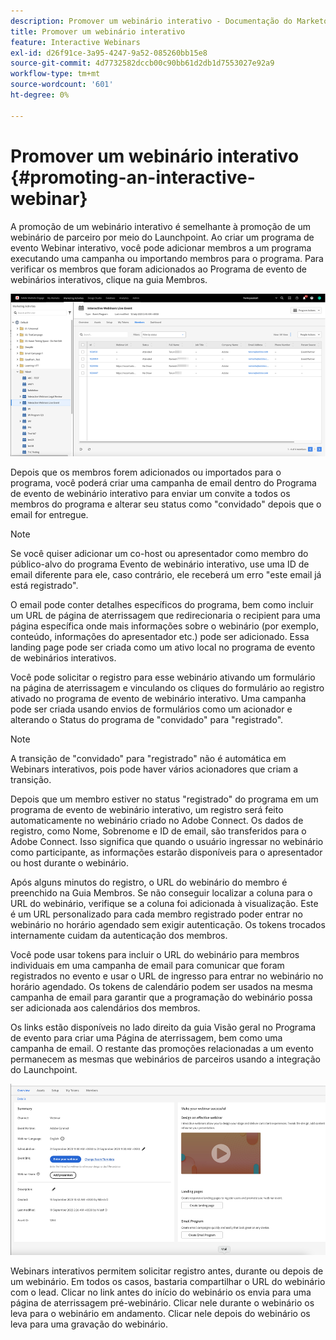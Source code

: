 ```yaml
---
description: Promover um webinário interativo - Documentação do Marketo - Documentação do produto
title: Promover um webinário interativo
feature: Interactive Webinars
exl-id: d26f91ce-3a95-4247-9a52-085260bb15e8
source-git-commit: 4d7732582dccb00c90bb61d2db1d7553027e92a9
workflow-type: tm+mt
source-wordcount: '601'
ht-degree: 0%

---
```


# Promover um webinário interativo {#promoting-an-interactive-webinar}

A promoção de um webinário interativo é semelhante à promoção de um webinário de parceiro por meio do Launchpoint. Ao criar um programa de evento Webinar interativo, você pode adicionar membros a um programa executando uma campanha ou importando membros para o programa. Para verificar os membros que foram adicionados ao Programa de evento de webinários interativos, clique na guia Membros.

![](assets/promoting-an-interactive-webinar-1.png)

Depois que os membros forem adicionados ou importados para o programa, você poderá criar uma campanha de email dentro do Programa de evento de webinário interativo para enviar um convite a todos os membros do programa e alterar seu status como &quot;convidado&quot; depois que o email for entregue.

>[!NOTE]
>
>Se você quiser adicionar um co-host ou apresentador como membro do público-alvo do programa Evento de webinário interativo, use uma ID de email diferente para ele, caso contrário, ele receberá um erro &quot;este email já está registrado&quot;.

O email pode conter detalhes específicos do programa, bem como incluir um URL de página de aterrissagem que redirecionaria o recipient para uma página específica onde mais informações sobre o webinário (por exemplo, conteúdo, informações do apresentador etc.) pode ser adicionado. Essa landing page pode ser criada como um ativo local no programa de evento de webinários interativos.

Você pode solicitar o registro para esse webinário ativando um formulário na página de aterrissagem e vinculando os cliques do formulário ao registro ativado no programa de evento de webinário interativo. Uma campanha pode ser criada usando envios de formulários como um acionador e alterando o Status do programa de &quot;convidado&quot; para &quot;registrado&quot;.

>[!NOTE]
>
>A transição de &quot;convidado&quot; para &quot;registrado&quot; não é automática em Webinars interativos, pois pode haver vários acionadores que criam a transição.

Depois que um membro estiver no status &quot;registrado&quot; do programa em um programa de evento de webinário interativo, um registro será feito automaticamente no webinário criado no Adobe Connect. Os dados de registro, como Nome, Sobrenome e ID de email, são transferidos para o Adobe Connect. Isso significa que quando o usuário ingressar no webinário como participante, as informações estarão disponíveis para o apresentador ou host durante o webinário.

Após alguns minutos do registro, o URL do webinário do membro é preenchido na Guia Membros. Se não conseguir localizar a coluna para o URL do webinário, verifique se a coluna foi adicionada à visualização. Este é um URL personalizado para cada membro registrado poder entrar no webinário no horário agendado sem exigir autenticação. Os tokens trocados internamente cuidam da autenticação dos membros.

Você pode usar tokens para incluir o URL do webinário para membros individuais em uma campanha de email para comunicar que foram registrados no evento e usar o URL de ingresso para entrar no webinário no horário agendado. Os tokens de calendário podem ser usados na mesma campanha de email para garantir que a programação do webinário possa ser adicionada aos calendários dos membros.

Os links estão disponíveis no lado direito da guia Visão geral no Programa de evento para criar uma Página de aterrissagem, bem como uma campanha de email. O restante das promoções relacionadas a um evento permanecem as mesmas que webinários de parceiros usando a integração do Launchpoint.

![](assets/promoting-an-interactive-webinar-2.png)

Webinars interativos permitem solicitar registro antes, durante ou depois de um webinário. Em todos os casos, bastaria compartilhar o URL do webinário com o lead. Clicar no link antes do início do webinário os envia para uma página de aterrissagem pré-webinário. Clicar nele durante o webinário os leva para o webinário em andamento. Clicar nele depois do webinário os leva para uma gravação do webinário.
